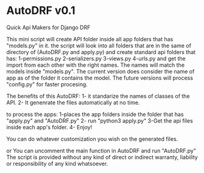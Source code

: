 # AutoDRF v0.1
Quick Api Makers for Django DRF

This mini script will create API folder inside all app folders that has "models.py" in it.
the script will look into all folders that are in the same of directory of (AutoDRF.py and apply.py) and create standard api folders that has:
1-permissions.py
2-serializers.py
3-views.py
4-urls.py
and get the import from each other with the right names. The names will match the models inside "models.py".
The current version does consider the name of app as of the folder it contains the model. 
The future versions will process "config.py" for faster procesing.

The benefits of this AutoDRF:
1- it standarize the names of classes of the API.
2- It genenrate the files automatically at no time. 

to process the apps:
1-places the app folders inside the folder that has "apply.py" and "AutoDRF.py"
2- run "python3 apply.py"
3-Get the api files inside each app's folder. 
4- Enjoy! 

You can do whatever customization you wish on the generated files. 


or You can uncomment the main function in AutoDRF and run "AutoDRF.py" 
The script is provided without any kind of direct or indirect warranty, liability or responsibility of any kind whatsoever. 
